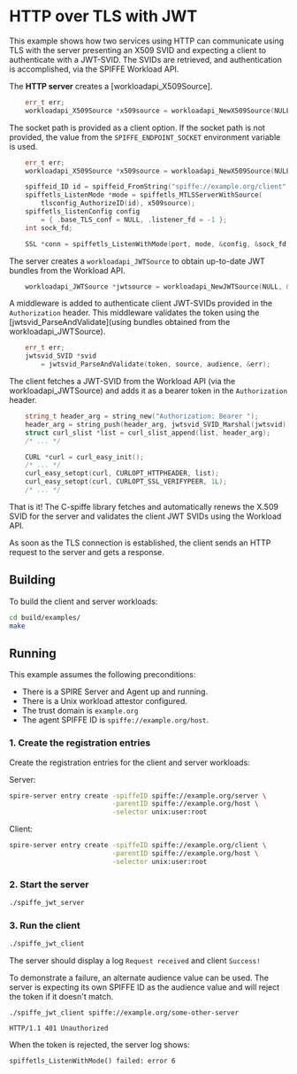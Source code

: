 <!--
(C) Copyright 2020-2021 Hewlett Packard Enterprise Development LP

 

Licensed under the Apache License, Version 2.0 (the "License"); you may
not use this file except in compliance with the License. You may obtain
a copy of the License at

 

    http://www.apache.org/licenses/LICENSE-2.0

 

Unless required by applicable law or agreed to in writing, software
distributed under the License is distributed on an "AS IS" BASIS, WITHOUT
WARRANTIES OR CONDITIONS OF ANY KIND, either express or implied. See the
License for the specific language governing permissions and limitations
under the License.

-->


# HTTP over TLS with JWT

This example shows how two services using HTTP can communicate using TLS with the server presenting an X509 SVID and expecting a client to authenticate with a JWT-SVID. The SVIDs are retrieved, and authentication is accomplished, via the SPIFFE Workload API.

The **HTTP server** creates a [workloadapi_X509Source].

```C++
    err_t err;
    workloadapi_X509Source *x509source = workloadapi_NewX509Source(NULL, &err);
```

The socket path is provided as a client option. If the socket path is not provided, the value from the `SPIFFE_ENDPOINT_SOCKET` environment variable is used.

```C++
    err_t err;
    workloadapi_X509Source *x509source = workloadapi_NewX509Source(NULL, &err);
```
```C++
    spiffeid_ID id = spiffeid_FromString("spiffe://example.org/client", &err);
    spiffetls_ListenMode *mode = spiffetls_MTLSServerWithSource(
        tlsconfig_AuthorizeID(id), x509source);
    spiffetls_listenConfig config
        = { .base_TLS_conf = NULL, .listener_fd = -1 };
    int sock_fd;

    SSL *conn = spiffetls_ListenWithMode(port, mode, &config, &sock_fd, &err);
```

The server creates a `workloadapi_JWTSource` to obtain up-to-date JWT bundles from the Workload API.

```C++
    workloadapi_JWTSource *jwtsource = workloadapi_NewJWTSource(NULL, &err);
```

A middleware is added to authenticate client JWT-SVIDs provided in the `Authorization` header.
This middleware validates the token using the [jwtsvid_ParseAndValidate](using bundles obtained from the workloadapi_JWTSource).

```C++
    err_t err;
    jwtsvid_SVID *svid
        = jwtsvid_ParseAndValidate(token, source, audience, &err);
```

The client fetches a JWT-SVID from the Workload API (via the workloadapi_JWTSource) and adds it as a bearer token in the `Authorization` header.
```C++
    string_t header_arg = string_new("Authorization: Bearer ");
    header_arg = string_push(header_arg, jwtsvid_SVID_Marshal(jwtsvid));
    struct curl_slist *list = curl_slist_append(list, header_arg);
    /* ... */
```

```C++
    CURL *curl = curl_easy_init();
    /* ... */
    curl_easy_setopt(curl, CURLOPT_HTTPHEADER, list);
    curl_easy_setopt(curl, CURLOPT_SSL_VERIFYPEER, 1L);
    /* ... */
```

That is it! The C-spiffe library fetches and automatically renews the X.509 SVID for the server and validates the client JWT SVIDs using the Workload API.

As soon as the TLS connection is established, the client sends an HTTP request to the server and gets a response.

## Building
To build the client and server workloads:
```bash
cd build/examples/
make
```

## Running
This example assumes the following preconditions:
- There is a SPIRE Server and Agent up and running.
- There is a Unix workload attestor configured.
- The trust domain is `example.org`
- The agent SPIFFE ID is `spiffe://example.org/host`.

### 1. Create the registration entries
Create the registration entries for the client and server workloads:

Server:
```bash
spire-server entry create -spiffeID spiffe://example.org/server \
                          -parentID spiffe://example.org/host \
                          -selector unix:user:root
```

Client: 
```bash
spire-server entry create -spiffeID spiffe://example.org/client \
                          -parentID spiffe://example.org/host \
                          -selector unix:user:root
```

### 2. Start the server
```bash
./spiffe_jwt_server
```

### 3. Run the client
```bash
./spiffe_jwt_client
```

The server should display a log `Request received` and client `Success!`

To demonstrate a failure, an alternate audience value can be used. The server is expecting its own SPIFFE ID as the audience value and will reject the token if it doesn't match.

```
./spiffe_jwt_client spiffe://example.org/some-other-server

HTTP/1.1 401 Unauthorized
```

When the token is rejected, the server log shows:

```
spiffetls_ListenWithMode() failed: error 6
```
